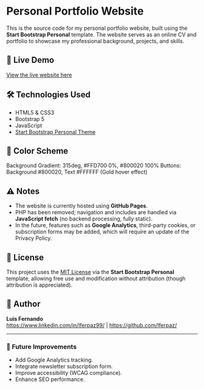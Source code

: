 # Personal Portfolio Website

This is the source code for my personal portfolio website, built using the **Start Bootstrap Personal** template. The website serves as an online CV and portfolio to showcase my professional background, projects, and skills.

## 🔗 Live Demo
[View the live website here]([https://yourusername.github.io/repository-name](https://lferpaz.github.io/personal_page/))  


## 🛠️ Technologies Used

- HTML5 & CSS3
- Bootstrap 5
- JavaScript
- [Start Bootstrap Personal Theme](https://startbootstrap.com/theme/personal)

## 🎨 Color Scheme
Background Gradient: 315deg, #FFD700 0%, #800020 100%
Buttons: Background #800020, Text #FFFFFF (Gold hover effect)

## ⚠️ Notes

- The website is currently hosted using **GitHub Pages**.
- PHP has been removed; navigation and includes are handled via **JavaScript fetch** (no backend processing, fully static).
- In the future, features such as **Google Analytics**, third-party cookies, or subscription forms may be added, which will require an update of the Privacy Policy.

## 📜 License

This project uses the [MIT License](https://opensource.org/licenses/MIT) via the **Start Bootstrap Personal** template, allowing free use and modification without attribution (though attribution is appreciated).

## 👤 Author

**Luis Fernando**  
https://www.linkedin.com/in/lferpaz99/ | https://github.com/lferpaz/

---

### 🚧 Future Improvements

- Add Google Analytics tracking.
- Integrate newsletter subscription form.
- Improve accessibility (WCAG compliance).
- Enhance SEO performance.
